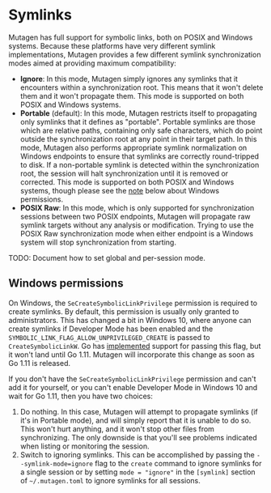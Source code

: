 # Symlinks

Mutagen has full support for symbolic links, both on POSIX and Windows systems.
Because these platforms have very different symlink implementations, Mutagen
provides a few different symlink synchronization modes aimed at providing
maximum compatibility:

- **Ignore**: In this mode, Mutagen simply ignores any symlinks that it
  encounters within a synchronization root. This means that it won't delete them
  and it won't propagate them. This mode is supported on both POSIX and Windows
  systems.
- **Portable** (default): In this mode, Mutagen restricts itself to propagating
  only symlinks that it defines as "portable". Portable symlinks are those which
  are relative paths, containing only safe characters, which do point outside
  the synchronization root at any point in their target path. In this mode,
  Mutagen also performs appropriate symlink normalization on Windows endpoints
  to ensure that symlinks are correctly round-tripped to disk. If a non-portable
  symlink is detected within the synchronization root, the session will halt
  synchronization until it is removed or corrected. This mode is supported on
  both POSIX and Windows systems, though please see the
  [note](#windows-permissions) below about Windows permissions.
- **POSIX Raw**: In this mode, which is only supported for synchronization
  sessions between two POSIX endpoints, Mutagen will propagate raw symlink
  targets without any analysis or modification. Trying to use the POSIX Raw
  synchronization mode when either endpoint is a Windows system will stop
  synchronization from starting.

TODO: Document how to set global and per-session mode.


## Windows permissions

On Windows, the `SeCreateSymbolicLinkPrivilege` permission is required to create
symlinks. By default, this permission is usually only granted to administrators.
This has changed a bit in Windows 10, where anyone can create symlinks if
Developer Mode has been enabled and the
`SYMBOLIC_LINK_FLAG_ALLOW_UNPRIVILEGED_CREATE` is passed to
`CreateSymbolicLinkW`. Go has
[implemented](https://github.com/golang/go/commit/c23afa9ddb1180b929ba09a7d96710677a2a4b45)
support for passing this flag, but it won't land until Go 1.11. Mutagen will
incorporate this change as soon as Go 1.11 is released.

If you don't have the `SeCreateSymbolicLinkPrivilege` permission and can't add
it for yourself, or you can't enable Developer Mode in Windows 10 and wait for
Go 1.11, then you have two choices:

1. Do nothing. In this case, Mutagen will attempt to propagate symlinks (if it's
   in Portable mode), and will simply report that it is unable to do so. This
   won't hurt anything, and it won't stop other files from synchronizing. The
   only downside is that you'll see problems indicated when listing or
   monitoring the session.
2. Switch to ignoring symlinks. This can be accomplished by passing the
   `--symlink-mode=ignore` flag to the `create` command to ignore symlinks for a
   single session or by setting `mode = "ignore"` in the `[symlink]` section of
   `~/.mutagen.toml` to ignore symlinks for all sessions.
